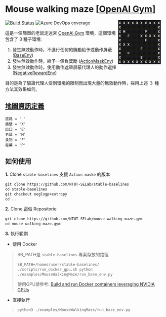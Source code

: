 # Mouse walking maze [[OpenAI Gym](https://gym.openai.com/)]
<img src="./img/default_map.gif" align="right"/>

[![Build Status](https://dev.azure.com/KennethTang/github/_apis/build/status/NTUT-SELab.mouse-walking-maze.gym?branchName=master)](https://dev.azure.com/KennethTang/github/_build/latest?definitionId=3&branchName=master)
![Azure DevOps coverage](https://img.shields.io/azure-devops/coverage/KennethTang/github/3)

這是一個簡單的老鼠走迷宮 [OpenAI Gym](https://gym.openai.com/) 環境，這個環境包含了 3 種子環境:

1. 發生無效動作時，不進行任何的獎勵給予或動作屏蔽 ([BaseEnv](https://github.com/NTUT-SELab/mouse-walking-maze.gym/blob/master/env/base_env.py))
1. 發生無效動作時，給予一個負獎勵 ([ActionMaskEnv](https://github.com/NTUT-SELab/mouse-walking-maze.gym/blob/master/env/action_mask_env.py))
1. 發生無效動作時，使用動作遮罩屏蔽代理人的動作選擇 ([NegativeRewardEnv](https://github.com/NTUT-SELab/mouse-walking-maze.gym/blob/master/env/negative_reward_env.py))

目的是為了驗證代理人受到環境的限制而出現大量的無效動作時，採用上述 ３ 種方法其效果如何。

## [地圖資訊定義](./env/map_define.py)
```
道路 = ' '
牆壁 = 'X'
出口 = 'E'
老鼠 = 'M'
食物 = 'F'
毒藥 = 'P'
```

## 如何使用

**1.** Clone `stable-baselines` 支援 `Action maske` 的版本
```
git clone https://github.com/NTUT-SELab/stable-baselines
cd stable-baselines
git checkout neglogp+entropy
cd ..
```
**2.** Clone 這個 Repositorie
```
git clone https://github.com/NTUT-SELab/mouse-walking-maze.gym
cd mouse-walking-maze.gym
```

**3.** 執行範例
- 使用 Docker

> SB_PATH是 `stable-baselines` 專案存放的路徑
> ```
> SB_PATH=/homes/user/stable-baselines/ ./scripts/run_docker_gpu.sh python ./examples/MouseWalkingMaze/run_base_env.py
> ```
> 使用GPU請參考: [Build and run Docker containers leveraging NVIDIA GPUs](https://github.com/NVIDIA/nvidia-docker)

- 直接執行
> ```
> python3 ./examples/MouseWalkingMaze/run_base_env.py
> ```
